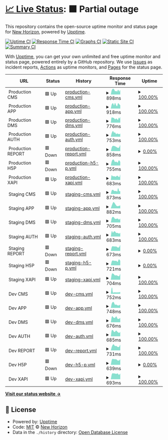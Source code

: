 # [📈 Live Status](https://status.staging.chichchoe.vn): <!--live status--> **🟧 Partial outage**

This repository contains the open-source uptime monitor and status page for [New Horizon](https://status.staging.chichchoe.vn), powered by [Upptime](https://github.com/upptime/upptime).

[![Uptime CI](https://github.com/newhorizon-tech-vn/status-page/workflows/Uptime%20CI/badge.svg)](https://github.com/newhorizon-tech-vn/status-page/actions?query=workflow%3A%22Uptime+CI%22)
[![Response Time CI](https://github.com/newhorizon-tech-vn/status-page/workflows/Response%20Time%20CI/badge.svg)](https://github.com/newhorizon-tech-vn/status-page/actions?query=workflow%3A%22Response+Time+CI%22)
[![Graphs CI](https://github.com/newhorizon-tech-vn/status-page/workflows/Graphs%20CI/badge.svg)](https://github.com/newhorizon-tech-vn/status-page/actions?query=workflow%3A%22Graphs+CI%22)
[![Static Site CI](https://github.com/newhorizon-tech-vn/status-page/workflows/Static%20Site%20CI/badge.svg)](https://github.com/newhorizon-tech-vn/status-page/actions?query=workflow%3A%22Static+Site+CI%22)
[![Summary CI](https://github.com/newhorizon-tech-vn/status-page/workflows/Summary%20CI/badge.svg)](https://github.com/newhorizon-tech-vn/status-page/actions?query=workflow%3A%22Summary+CI%22)

With [Upptime](https://upptime.js.org), you can get your own unlimited and free uptime monitor and status page, powered entirely by a GitHub repository. We use [Issues](https://github.com/newhorizon-tech-vn/status-page/issues) as incident reports, [Actions](https://github.com/newhorizon-tech-vn/status-page/actions) as uptime monitors, and [Pages](https://status.staging.chichchoe.vn) for the status page.

<!--start: status pages-->
<!-- This summary is generated by Upptime (https://github.com/upptime/upptime) -->
<!-- Do not edit this manually, your changes will be overwritten -->
<!-- prettier-ignore -->
| URL | Status | History | Response Time | Uptime |
| --- | ------ | ------- | ------------- | ------ |
| <img alt="" src="https://chichchoe.vn/fav.ico" height="13"> Production CMS | 🟩 Up | [production-cms.yml](https://github.com/newhorizon-tech-vn/status-page/commits/HEAD/history/production-cms.yml) | <details><summary><img alt="Response time graph" src="./graphs/production-cms/response-time-week.png" height="20"> 898ms</summary><br><a href="https://newhorizon-tech-vn.github.io/status-page/history/production-cms"><img alt="Response time 890" src="https://img.shields.io/endpoint?url=https%3A%2F%2Fraw.githubusercontent.com%2Fnewhorizon-tech-vn%2Fstatus-page%2FHEAD%2Fapi%2Fproduction-cms%2Fresponse-time.json"></a><br><a href="https://newhorizon-tech-vn.github.io/status-page/history/production-cms"><img alt="24-hour response time 887" src="https://img.shields.io/endpoint?url=https%3A%2F%2Fraw.githubusercontent.com%2Fnewhorizon-tech-vn%2Fstatus-page%2FHEAD%2Fapi%2Fproduction-cms%2Fresponse-time-day.json"></a><br><a href="https://newhorizon-tech-vn.github.io/status-page/history/production-cms"><img alt="7-day response time 898" src="https://img.shields.io/endpoint?url=https%3A%2F%2Fraw.githubusercontent.com%2Fnewhorizon-tech-vn%2Fstatus-page%2FHEAD%2Fapi%2Fproduction-cms%2Fresponse-time-week.json"></a><br><a href="https://newhorizon-tech-vn.github.io/status-page/history/production-cms"><img alt="30-day response time 919" src="https://img.shields.io/endpoint?url=https%3A%2F%2Fraw.githubusercontent.com%2Fnewhorizon-tech-vn%2Fstatus-page%2FHEAD%2Fapi%2Fproduction-cms%2Fresponse-time-month.json"></a><br><a href="https://newhorizon-tech-vn.github.io/status-page/history/production-cms"><img alt="1-year response time 897" src="https://img.shields.io/endpoint?url=https%3A%2F%2Fraw.githubusercontent.com%2Fnewhorizon-tech-vn%2Fstatus-page%2FHEAD%2Fapi%2Fproduction-cms%2Fresponse-time-year.json"></a></details> | <details><summary><a href="https://newhorizon-tech-vn.github.io/status-page/history/production-cms">100.00%</a></summary><a href="https://newhorizon-tech-vn.github.io/status-page/history/production-cms"><img alt="All-time uptime 99.99%" src="https://img.shields.io/endpoint?url=https%3A%2F%2Fraw.githubusercontent.com%2Fnewhorizon-tech-vn%2Fstatus-page%2FHEAD%2Fapi%2Fproduction-cms%2Fuptime.json"></a><br><a href="https://newhorizon-tech-vn.github.io/status-page/history/production-cms"><img alt="24-hour uptime 100.00%" src="https://img.shields.io/endpoint?url=https%3A%2F%2Fraw.githubusercontent.com%2Fnewhorizon-tech-vn%2Fstatus-page%2FHEAD%2Fapi%2Fproduction-cms%2Fuptime-day.json"></a><br><a href="https://newhorizon-tech-vn.github.io/status-page/history/production-cms"><img alt="7-day uptime 100.00%" src="https://img.shields.io/endpoint?url=https%3A%2F%2Fraw.githubusercontent.com%2Fnewhorizon-tech-vn%2Fstatus-page%2FHEAD%2Fapi%2Fproduction-cms%2Fuptime-week.json"></a><br><a href="https://newhorizon-tech-vn.github.io/status-page/history/production-cms"><img alt="30-day uptime 100.00%" src="https://img.shields.io/endpoint?url=https%3A%2F%2Fraw.githubusercontent.com%2Fnewhorizon-tech-vn%2Fstatus-page%2FHEAD%2Fapi%2Fproduction-cms%2Fuptime-month.json"></a><br><a href="https://newhorizon-tech-vn.github.io/status-page/history/production-cms"><img alt="1-year uptime 100.00%" src="https://img.shields.io/endpoint?url=https%3A%2F%2Fraw.githubusercontent.com%2Fnewhorizon-tech-vn%2Fstatus-page%2FHEAD%2Fapi%2Fproduction-cms%2Fuptime-year.json"></a></details>
| <img alt="" src="https://chichchoe.vn/fav.ico" height="13"> Production APP | 🟩 Up | [production-app.yml](https://github.com/newhorizon-tech-vn/status-page/commits/HEAD/history/production-app.yml) | <details><summary><img alt="Response time graph" src="./graphs/production-app/response-time-week.png" height="20"> 918ms</summary><br><a href="https://newhorizon-tech-vn.github.io/status-page/history/production-app"><img alt="Response time 833" src="https://img.shields.io/endpoint?url=https%3A%2F%2Fraw.githubusercontent.com%2Fnewhorizon-tech-vn%2Fstatus-page%2FHEAD%2Fapi%2Fproduction-app%2Fresponse-time.json"></a><br><a href="https://newhorizon-tech-vn.github.io/status-page/history/production-app"><img alt="24-hour response time 1046" src="https://img.shields.io/endpoint?url=https%3A%2F%2Fraw.githubusercontent.com%2Fnewhorizon-tech-vn%2Fstatus-page%2FHEAD%2Fapi%2Fproduction-app%2Fresponse-time-day.json"></a><br><a href="https://newhorizon-tech-vn.github.io/status-page/history/production-app"><img alt="7-day response time 918" src="https://img.shields.io/endpoint?url=https%3A%2F%2Fraw.githubusercontent.com%2Fnewhorizon-tech-vn%2Fstatus-page%2FHEAD%2Fapi%2Fproduction-app%2Fresponse-time-week.json"></a><br><a href="https://newhorizon-tech-vn.github.io/status-page/history/production-app"><img alt="30-day response time 930" src="https://img.shields.io/endpoint?url=https%3A%2F%2Fraw.githubusercontent.com%2Fnewhorizon-tech-vn%2Fstatus-page%2FHEAD%2Fapi%2Fproduction-app%2Fresponse-time-month.json"></a><br><a href="https://newhorizon-tech-vn.github.io/status-page/history/production-app"><img alt="1-year response time 834" src="https://img.shields.io/endpoint?url=https%3A%2F%2Fraw.githubusercontent.com%2Fnewhorizon-tech-vn%2Fstatus-page%2FHEAD%2Fapi%2Fproduction-app%2Fresponse-time-year.json"></a></details> | <details><summary><a href="https://newhorizon-tech-vn.github.io/status-page/history/production-app">100.00%</a></summary><a href="https://newhorizon-tech-vn.github.io/status-page/history/production-app"><img alt="All-time uptime 100.00%" src="https://img.shields.io/endpoint?url=https%3A%2F%2Fraw.githubusercontent.com%2Fnewhorizon-tech-vn%2Fstatus-page%2FHEAD%2Fapi%2Fproduction-app%2Fuptime.json"></a><br><a href="https://newhorizon-tech-vn.github.io/status-page/history/production-app"><img alt="24-hour uptime 100.00%" src="https://img.shields.io/endpoint?url=https%3A%2F%2Fraw.githubusercontent.com%2Fnewhorizon-tech-vn%2Fstatus-page%2FHEAD%2Fapi%2Fproduction-app%2Fuptime-day.json"></a><br><a href="https://newhorizon-tech-vn.github.io/status-page/history/production-app"><img alt="7-day uptime 100.00%" src="https://img.shields.io/endpoint?url=https%3A%2F%2Fraw.githubusercontent.com%2Fnewhorizon-tech-vn%2Fstatus-page%2FHEAD%2Fapi%2Fproduction-app%2Fuptime-week.json"></a><br><a href="https://newhorizon-tech-vn.github.io/status-page/history/production-app"><img alt="30-day uptime 100.00%" src="https://img.shields.io/endpoint?url=https%3A%2F%2Fraw.githubusercontent.com%2Fnewhorizon-tech-vn%2Fstatus-page%2FHEAD%2Fapi%2Fproduction-app%2Fuptime-month.json"></a><br><a href="https://newhorizon-tech-vn.github.io/status-page/history/production-app"><img alt="1-year uptime 100.00%" src="https://img.shields.io/endpoint?url=https%3A%2F%2Fraw.githubusercontent.com%2Fnewhorizon-tech-vn%2Fstatus-page%2FHEAD%2Fapi%2Fproduction-app%2Fuptime-year.json"></a></details>
| <img alt="" src="https://chichchoe.vn/fav.ico" height="13"> Production DMS | 🟩 Up | [production-dms.yml](https://github.com/newhorizon-tech-vn/status-page/commits/HEAD/history/production-dms.yml) | <details><summary><img alt="Response time graph" src="./graphs/production-dms/response-time-week.png" height="20"> 776ms</summary><br><a href="https://newhorizon-tech-vn.github.io/status-page/history/production-dms"><img alt="Response time 850" src="https://img.shields.io/endpoint?url=https%3A%2F%2Fraw.githubusercontent.com%2Fnewhorizon-tech-vn%2Fstatus-page%2FHEAD%2Fapi%2Fproduction-dms%2Fresponse-time.json"></a><br><a href="https://newhorizon-tech-vn.github.io/status-page/history/production-dms"><img alt="24-hour response time 597" src="https://img.shields.io/endpoint?url=https%3A%2F%2Fraw.githubusercontent.com%2Fnewhorizon-tech-vn%2Fstatus-page%2FHEAD%2Fapi%2Fproduction-dms%2Fresponse-time-day.json"></a><br><a href="https://newhorizon-tech-vn.github.io/status-page/history/production-dms"><img alt="7-day response time 776" src="https://img.shields.io/endpoint?url=https%3A%2F%2Fraw.githubusercontent.com%2Fnewhorizon-tech-vn%2Fstatus-page%2FHEAD%2Fapi%2Fproduction-dms%2Fresponse-time-week.json"></a><br><a href="https://newhorizon-tech-vn.github.io/status-page/history/production-dms"><img alt="30-day response time 841" src="https://img.shields.io/endpoint?url=https%3A%2F%2Fraw.githubusercontent.com%2Fnewhorizon-tech-vn%2Fstatus-page%2FHEAD%2Fapi%2Fproduction-dms%2Fresponse-time-month.json"></a><br><a href="https://newhorizon-tech-vn.github.io/status-page/history/production-dms"><img alt="1-year response time 849" src="https://img.shields.io/endpoint?url=https%3A%2F%2Fraw.githubusercontent.com%2Fnewhorizon-tech-vn%2Fstatus-page%2FHEAD%2Fapi%2Fproduction-dms%2Fresponse-time-year.json"></a></details> | <details><summary><a href="https://newhorizon-tech-vn.github.io/status-page/history/production-dms">100.00%</a></summary><a href="https://newhorizon-tech-vn.github.io/status-page/history/production-dms"><img alt="All-time uptime 100.00%" src="https://img.shields.io/endpoint?url=https%3A%2F%2Fraw.githubusercontent.com%2Fnewhorizon-tech-vn%2Fstatus-page%2FHEAD%2Fapi%2Fproduction-dms%2Fuptime.json"></a><br><a href="https://newhorizon-tech-vn.github.io/status-page/history/production-dms"><img alt="24-hour uptime 100.00%" src="https://img.shields.io/endpoint?url=https%3A%2F%2Fraw.githubusercontent.com%2Fnewhorizon-tech-vn%2Fstatus-page%2FHEAD%2Fapi%2Fproduction-dms%2Fuptime-day.json"></a><br><a href="https://newhorizon-tech-vn.github.io/status-page/history/production-dms"><img alt="7-day uptime 100.00%" src="https://img.shields.io/endpoint?url=https%3A%2F%2Fraw.githubusercontent.com%2Fnewhorizon-tech-vn%2Fstatus-page%2FHEAD%2Fapi%2Fproduction-dms%2Fuptime-week.json"></a><br><a href="https://newhorizon-tech-vn.github.io/status-page/history/production-dms"><img alt="30-day uptime 100.00%" src="https://img.shields.io/endpoint?url=https%3A%2F%2Fraw.githubusercontent.com%2Fnewhorizon-tech-vn%2Fstatus-page%2FHEAD%2Fapi%2Fproduction-dms%2Fuptime-month.json"></a><br><a href="https://newhorizon-tech-vn.github.io/status-page/history/production-dms"><img alt="1-year uptime 100.00%" src="https://img.shields.io/endpoint?url=https%3A%2F%2Fraw.githubusercontent.com%2Fnewhorizon-tech-vn%2Fstatus-page%2FHEAD%2Fapi%2Fproduction-dms%2Fuptime-year.json"></a></details>
| <img alt="" src="https://chichchoe.vn/fav.ico" height="13"> Production AUTH | 🟩 Up | [production-auth.yml](https://github.com/newhorizon-tech-vn/status-page/commits/HEAD/history/production-auth.yml) | <details><summary><img alt="Response time graph" src="./graphs/production-auth/response-time-week.png" height="20"> 753ms</summary><br><a href="https://newhorizon-tech-vn.github.io/status-page/history/production-auth"><img alt="Response time 816" src="https://img.shields.io/endpoint?url=https%3A%2F%2Fraw.githubusercontent.com%2Fnewhorizon-tech-vn%2Fstatus-page%2FHEAD%2Fapi%2Fproduction-auth%2Fresponse-time.json"></a><br><a href="https://newhorizon-tech-vn.github.io/status-page/history/production-auth"><img alt="24-hour response time 571" src="https://img.shields.io/endpoint?url=https%3A%2F%2Fraw.githubusercontent.com%2Fnewhorizon-tech-vn%2Fstatus-page%2FHEAD%2Fapi%2Fproduction-auth%2Fresponse-time-day.json"></a><br><a href="https://newhorizon-tech-vn.github.io/status-page/history/production-auth"><img alt="7-day response time 753" src="https://img.shields.io/endpoint?url=https%3A%2F%2Fraw.githubusercontent.com%2Fnewhorizon-tech-vn%2Fstatus-page%2FHEAD%2Fapi%2Fproduction-auth%2Fresponse-time-week.json"></a><br><a href="https://newhorizon-tech-vn.github.io/status-page/history/production-auth"><img alt="30-day response time 847" src="https://img.shields.io/endpoint?url=https%3A%2F%2Fraw.githubusercontent.com%2Fnewhorizon-tech-vn%2Fstatus-page%2FHEAD%2Fapi%2Fproduction-auth%2Fresponse-time-month.json"></a><br><a href="https://newhorizon-tech-vn.github.io/status-page/history/production-auth"><img alt="1-year response time 821" src="https://img.shields.io/endpoint?url=https%3A%2F%2Fraw.githubusercontent.com%2Fnewhorizon-tech-vn%2Fstatus-page%2FHEAD%2Fapi%2Fproduction-auth%2Fresponse-time-year.json"></a></details> | <details><summary><a href="https://newhorizon-tech-vn.github.io/status-page/history/production-auth">100.00%</a></summary><a href="https://newhorizon-tech-vn.github.io/status-page/history/production-auth"><img alt="All-time uptime 100.00%" src="https://img.shields.io/endpoint?url=https%3A%2F%2Fraw.githubusercontent.com%2Fnewhorizon-tech-vn%2Fstatus-page%2FHEAD%2Fapi%2Fproduction-auth%2Fuptime.json"></a><br><a href="https://newhorizon-tech-vn.github.io/status-page/history/production-auth"><img alt="24-hour uptime 100.00%" src="https://img.shields.io/endpoint?url=https%3A%2F%2Fraw.githubusercontent.com%2Fnewhorizon-tech-vn%2Fstatus-page%2FHEAD%2Fapi%2Fproduction-auth%2Fuptime-day.json"></a><br><a href="https://newhorizon-tech-vn.github.io/status-page/history/production-auth"><img alt="7-day uptime 100.00%" src="https://img.shields.io/endpoint?url=https%3A%2F%2Fraw.githubusercontent.com%2Fnewhorizon-tech-vn%2Fstatus-page%2FHEAD%2Fapi%2Fproduction-auth%2Fuptime-week.json"></a><br><a href="https://newhorizon-tech-vn.github.io/status-page/history/production-auth"><img alt="30-day uptime 100.00%" src="https://img.shields.io/endpoint?url=https%3A%2F%2Fraw.githubusercontent.com%2Fnewhorizon-tech-vn%2Fstatus-page%2FHEAD%2Fapi%2Fproduction-auth%2Fuptime-month.json"></a><br><a href="https://newhorizon-tech-vn.github.io/status-page/history/production-auth"><img alt="1-year uptime 100.00%" src="https://img.shields.io/endpoint?url=https%3A%2F%2Fraw.githubusercontent.com%2Fnewhorizon-tech-vn%2Fstatus-page%2FHEAD%2Fapi%2Fproduction-auth%2Fuptime-year.json"></a></details>
| <img alt="" src="https://chichchoe.vn/fav.ico" height="13"> Production REPORT | 🟥 Down | [production-report.yml](https://github.com/newhorizon-tech-vn/status-page/commits/HEAD/history/production-report.yml) | <details><summary><img alt="Response time graph" src="./graphs/production-report/response-time-week.png" height="20"> 858ms</summary><br><a href="https://newhorizon-tech-vn.github.io/status-page/history/production-report"><img alt="Response time 840" src="https://img.shields.io/endpoint?url=https%3A%2F%2Fraw.githubusercontent.com%2Fnewhorizon-tech-vn%2Fstatus-page%2FHEAD%2Fapi%2Fproduction-report%2Fresponse-time.json"></a><br><a href="https://newhorizon-tech-vn.github.io/status-page/history/production-report"><img alt="24-hour response time 0" src="https://img.shields.io/endpoint?url=https%3A%2F%2Fraw.githubusercontent.com%2Fnewhorizon-tech-vn%2Fstatus-page%2FHEAD%2Fapi%2Fproduction-report%2Fresponse-time-day.json"></a><br><a href="https://newhorizon-tech-vn.github.io/status-page/history/production-report"><img alt="7-day response time 858" src="https://img.shields.io/endpoint?url=https%3A%2F%2Fraw.githubusercontent.com%2Fnewhorizon-tech-vn%2Fstatus-page%2FHEAD%2Fapi%2Fproduction-report%2Fresponse-time-week.json"></a><br><a href="https://newhorizon-tech-vn.github.io/status-page/history/production-report"><img alt="30-day response time 1014" src="https://img.shields.io/endpoint?url=https%3A%2F%2Fraw.githubusercontent.com%2Fnewhorizon-tech-vn%2Fstatus-page%2FHEAD%2Fapi%2Fproduction-report%2Fresponse-time-month.json"></a><br><a href="https://newhorizon-tech-vn.github.io/status-page/history/production-report"><img alt="1-year response time 842" src="https://img.shields.io/endpoint?url=https%3A%2F%2Fraw.githubusercontent.com%2Fnewhorizon-tech-vn%2Fstatus-page%2FHEAD%2Fapi%2Fproduction-report%2Fresponse-time-year.json"></a></details> | <details><summary><a href="https://newhorizon-tech-vn.github.io/status-page/history/production-report">0.00%</a></summary><a href="https://newhorizon-tech-vn.github.io/status-page/history/production-report"><img alt="All-time uptime 61.61%" src="https://img.shields.io/endpoint?url=https%3A%2F%2Fraw.githubusercontent.com%2Fnewhorizon-tech-vn%2Fstatus-page%2FHEAD%2Fapi%2Fproduction-report%2Fuptime.json"></a><br><a href="https://newhorizon-tech-vn.github.io/status-page/history/production-report"><img alt="24-hour uptime 0.00%" src="https://img.shields.io/endpoint?url=https%3A%2F%2Fraw.githubusercontent.com%2Fnewhorizon-tech-vn%2Fstatus-page%2FHEAD%2Fapi%2Fproduction-report%2Fuptime-day.json"></a><br><a href="https://newhorizon-tech-vn.github.io/status-page/history/production-report"><img alt="7-day uptime 0.00%" src="https://img.shields.io/endpoint?url=https%3A%2F%2Fraw.githubusercontent.com%2Fnewhorizon-tech-vn%2Fstatus-page%2FHEAD%2Fapi%2Fproduction-report%2Fuptime-week.json"></a><br><a href="https://newhorizon-tech-vn.github.io/status-page/history/production-report"><img alt="30-day uptime 1.38%" src="https://img.shields.io/endpoint?url=https%3A%2F%2Fraw.githubusercontent.com%2Fnewhorizon-tech-vn%2Fstatus-page%2FHEAD%2Fapi%2Fproduction-report%2Fuptime-month.json"></a><br><a href="https://newhorizon-tech-vn.github.io/status-page/history/production-report"><img alt="1-year uptime 60.33%" src="https://img.shields.io/endpoint?url=https%3A%2F%2Fraw.githubusercontent.com%2Fnewhorizon-tech-vn%2Fstatus-page%2FHEAD%2Fapi%2Fproduction-report%2Fuptime-year.json"></a></details>
| <img alt="" src="https://chichchoe.vn/fav.ico" height="13"> Production H5P | 🟥 Down | [production-h5-p.yml](https://github.com/newhorizon-tech-vn/status-page/commits/HEAD/history/production-h5-p.yml) | <details><summary><img alt="Response time graph" src="./graphs/production-h5-p/response-time-week.png" height="20"> 755ms</summary><br><a href="https://newhorizon-tech-vn.github.io/status-page/history/production-h5-p"><img alt="Response time 1024" src="https://img.shields.io/endpoint?url=https%3A%2F%2Fraw.githubusercontent.com%2Fnewhorizon-tech-vn%2Fstatus-page%2FHEAD%2Fapi%2Fproduction-h5-p%2Fresponse-time.json"></a><br><a href="https://newhorizon-tech-vn.github.io/status-page/history/production-h5-p"><img alt="24-hour response time 571" src="https://img.shields.io/endpoint?url=https%3A%2F%2Fraw.githubusercontent.com%2Fnewhorizon-tech-vn%2Fstatus-page%2FHEAD%2Fapi%2Fproduction-h5-p%2Fresponse-time-day.json"></a><br><a href="https://newhorizon-tech-vn.github.io/status-page/history/production-h5-p"><img alt="7-day response time 755" src="https://img.shields.io/endpoint?url=https%3A%2F%2Fraw.githubusercontent.com%2Fnewhorizon-tech-vn%2Fstatus-page%2FHEAD%2Fapi%2Fproduction-h5-p%2Fresponse-time-week.json"></a><br><a href="https://newhorizon-tech-vn.github.io/status-page/history/production-h5-p"><img alt="30-day response time 872" src="https://img.shields.io/endpoint?url=https%3A%2F%2Fraw.githubusercontent.com%2Fnewhorizon-tech-vn%2Fstatus-page%2FHEAD%2Fapi%2Fproduction-h5-p%2Fresponse-time-month.json"></a><br><a href="https://newhorizon-tech-vn.github.io/status-page/history/production-h5-p"><img alt="1-year response time 1021" src="https://img.shields.io/endpoint?url=https%3A%2F%2Fraw.githubusercontent.com%2Fnewhorizon-tech-vn%2Fstatus-page%2FHEAD%2Fapi%2Fproduction-h5-p%2Fresponse-time-year.json"></a></details> | <details><summary><a href="https://newhorizon-tech-vn.github.io/status-page/history/production-h5-p">100.00%</a></summary><a href="https://newhorizon-tech-vn.github.io/status-page/history/production-h5-p"><img alt="All-time uptime 99.97%" src="https://img.shields.io/endpoint?url=https%3A%2F%2Fraw.githubusercontent.com%2Fnewhorizon-tech-vn%2Fstatus-page%2FHEAD%2Fapi%2Fproduction-h5-p%2Fuptime.json"></a><br><a href="https://newhorizon-tech-vn.github.io/status-page/history/production-h5-p"><img alt="24-hour uptime 100.00%" src="https://img.shields.io/endpoint?url=https%3A%2F%2Fraw.githubusercontent.com%2Fnewhorizon-tech-vn%2Fstatus-page%2FHEAD%2Fapi%2Fproduction-h5-p%2Fuptime-day.json"></a><br><a href="https://newhorizon-tech-vn.github.io/status-page/history/production-h5-p"><img alt="7-day uptime 100.00%" src="https://img.shields.io/endpoint?url=https%3A%2F%2Fraw.githubusercontent.com%2Fnewhorizon-tech-vn%2Fstatus-page%2FHEAD%2Fapi%2Fproduction-h5-p%2Fuptime-week.json"></a><br><a href="https://newhorizon-tech-vn.github.io/status-page/history/production-h5-p"><img alt="30-day uptime 99.86%" src="https://img.shields.io/endpoint?url=https%3A%2F%2Fraw.githubusercontent.com%2Fnewhorizon-tech-vn%2Fstatus-page%2FHEAD%2Fapi%2Fproduction-h5-p%2Fuptime-month.json"></a><br><a href="https://newhorizon-tech-vn.github.io/status-page/history/production-h5-p"><img alt="1-year uptime 99.98%" src="https://img.shields.io/endpoint?url=https%3A%2F%2Fraw.githubusercontent.com%2Fnewhorizon-tech-vn%2Fstatus-page%2FHEAD%2Fapi%2Fproduction-h5-p%2Fuptime-year.json"></a></details>
| <img alt="" src="https://chichchoe.vn/fav.ico" height="13"> Production XAPI | 🟩 Up | [production-xapi.yml](https://github.com/newhorizon-tech-vn/status-page/commits/HEAD/history/production-xapi.yml) | <details><summary><img alt="Response time graph" src="./graphs/production-xapi/response-time-week.png" height="20"> 683ms</summary><br><a href="https://newhorizon-tech-vn.github.io/status-page/history/production-xapi"><img alt="Response time 792" src="https://img.shields.io/endpoint?url=https%3A%2F%2Fraw.githubusercontent.com%2Fnewhorizon-tech-vn%2Fstatus-page%2FHEAD%2Fapi%2Fproduction-xapi%2Fresponse-time.json"></a><br><a href="https://newhorizon-tech-vn.github.io/status-page/history/production-xapi"><img alt="24-hour response time 577" src="https://img.shields.io/endpoint?url=https%3A%2F%2Fraw.githubusercontent.com%2Fnewhorizon-tech-vn%2Fstatus-page%2FHEAD%2Fapi%2Fproduction-xapi%2Fresponse-time-day.json"></a><br><a href="https://newhorizon-tech-vn.github.io/status-page/history/production-xapi"><img alt="7-day response time 683" src="https://img.shields.io/endpoint?url=https%3A%2F%2Fraw.githubusercontent.com%2Fnewhorizon-tech-vn%2Fstatus-page%2FHEAD%2Fapi%2Fproduction-xapi%2Fresponse-time-week.json"></a><br><a href="https://newhorizon-tech-vn.github.io/status-page/history/production-xapi"><img alt="30-day response time 757" src="https://img.shields.io/endpoint?url=https%3A%2F%2Fraw.githubusercontent.com%2Fnewhorizon-tech-vn%2Fstatus-page%2FHEAD%2Fapi%2Fproduction-xapi%2Fresponse-time-month.json"></a><br><a href="https://newhorizon-tech-vn.github.io/status-page/history/production-xapi"><img alt="1-year response time 792" src="https://img.shields.io/endpoint?url=https%3A%2F%2Fraw.githubusercontent.com%2Fnewhorizon-tech-vn%2Fstatus-page%2FHEAD%2Fapi%2Fproduction-xapi%2Fresponse-time-year.json"></a></details> | <details><summary><a href="https://newhorizon-tech-vn.github.io/status-page/history/production-xapi">100.00%</a></summary><a href="https://newhorizon-tech-vn.github.io/status-page/history/production-xapi"><img alt="All-time uptime 100.00%" src="https://img.shields.io/endpoint?url=https%3A%2F%2Fraw.githubusercontent.com%2Fnewhorizon-tech-vn%2Fstatus-page%2FHEAD%2Fapi%2Fproduction-xapi%2Fuptime.json"></a><br><a href="https://newhorizon-tech-vn.github.io/status-page/history/production-xapi"><img alt="24-hour uptime 100.00%" src="https://img.shields.io/endpoint?url=https%3A%2F%2Fraw.githubusercontent.com%2Fnewhorizon-tech-vn%2Fstatus-page%2FHEAD%2Fapi%2Fproduction-xapi%2Fuptime-day.json"></a><br><a href="https://newhorizon-tech-vn.github.io/status-page/history/production-xapi"><img alt="7-day uptime 100.00%" src="https://img.shields.io/endpoint?url=https%3A%2F%2Fraw.githubusercontent.com%2Fnewhorizon-tech-vn%2Fstatus-page%2FHEAD%2Fapi%2Fproduction-xapi%2Fuptime-week.json"></a><br><a href="https://newhorizon-tech-vn.github.io/status-page/history/production-xapi"><img alt="30-day uptime 100.00%" src="https://img.shields.io/endpoint?url=https%3A%2F%2Fraw.githubusercontent.com%2Fnewhorizon-tech-vn%2Fstatus-page%2FHEAD%2Fapi%2Fproduction-xapi%2Fuptime-month.json"></a><br><a href="https://newhorizon-tech-vn.github.io/status-page/history/production-xapi"><img alt="1-year uptime 100.00%" src="https://img.shields.io/endpoint?url=https%3A%2F%2Fraw.githubusercontent.com%2Fnewhorizon-tech-vn%2Fstatus-page%2FHEAD%2Fapi%2Fproduction-xapi%2Fuptime-year.json"></a></details>
| <img alt="" src="https://chichchoe.vn/fav.ico" height="13"> Staging CMS | 🟩 Up | [staging-cms.yml](https://github.com/newhorizon-tech-vn/status-page/commits/HEAD/history/staging-cms.yml) | <details><summary><img alt="Response time graph" src="./graphs/staging-cms/response-time-week.png" height="20"> 873ms</summary><br><a href="https://newhorizon-tech-vn.github.io/status-page/history/staging-cms"><img alt="Response time 827" src="https://img.shields.io/endpoint?url=https%3A%2F%2Fraw.githubusercontent.com%2Fnewhorizon-tech-vn%2Fstatus-page%2FHEAD%2Fapi%2Fstaging-cms%2Fresponse-time.json"></a><br><a href="https://newhorizon-tech-vn.github.io/status-page/history/staging-cms"><img alt="24-hour response time 968" src="https://img.shields.io/endpoint?url=https%3A%2F%2Fraw.githubusercontent.com%2Fnewhorizon-tech-vn%2Fstatus-page%2FHEAD%2Fapi%2Fstaging-cms%2Fresponse-time-day.json"></a><br><a href="https://newhorizon-tech-vn.github.io/status-page/history/staging-cms"><img alt="7-day response time 873" src="https://img.shields.io/endpoint?url=https%3A%2F%2Fraw.githubusercontent.com%2Fnewhorizon-tech-vn%2Fstatus-page%2FHEAD%2Fapi%2Fstaging-cms%2Fresponse-time-week.json"></a><br><a href="https://newhorizon-tech-vn.github.io/status-page/history/staging-cms"><img alt="30-day response time 894" src="https://img.shields.io/endpoint?url=https%3A%2F%2Fraw.githubusercontent.com%2Fnewhorizon-tech-vn%2Fstatus-page%2FHEAD%2Fapi%2Fstaging-cms%2Fresponse-time-month.json"></a><br><a href="https://newhorizon-tech-vn.github.io/status-page/history/staging-cms"><img alt="1-year response time 820" src="https://img.shields.io/endpoint?url=https%3A%2F%2Fraw.githubusercontent.com%2Fnewhorizon-tech-vn%2Fstatus-page%2FHEAD%2Fapi%2Fstaging-cms%2Fresponse-time-year.json"></a></details> | <details><summary><a href="https://newhorizon-tech-vn.github.io/status-page/history/staging-cms">100.00%</a></summary><a href="https://newhorizon-tech-vn.github.io/status-page/history/staging-cms"><img alt="All-time uptime 99.97%" src="https://img.shields.io/endpoint?url=https%3A%2F%2Fraw.githubusercontent.com%2Fnewhorizon-tech-vn%2Fstatus-page%2FHEAD%2Fapi%2Fstaging-cms%2Fuptime.json"></a><br><a href="https://newhorizon-tech-vn.github.io/status-page/history/staging-cms"><img alt="24-hour uptime 100.00%" src="https://img.shields.io/endpoint?url=https%3A%2F%2Fraw.githubusercontent.com%2Fnewhorizon-tech-vn%2Fstatus-page%2FHEAD%2Fapi%2Fstaging-cms%2Fuptime-day.json"></a><br><a href="https://newhorizon-tech-vn.github.io/status-page/history/staging-cms"><img alt="7-day uptime 100.00%" src="https://img.shields.io/endpoint?url=https%3A%2F%2Fraw.githubusercontent.com%2Fnewhorizon-tech-vn%2Fstatus-page%2FHEAD%2Fapi%2Fstaging-cms%2Fuptime-week.json"></a><br><a href="https://newhorizon-tech-vn.github.io/status-page/history/staging-cms"><img alt="30-day uptime 100.00%" src="https://img.shields.io/endpoint?url=https%3A%2F%2Fraw.githubusercontent.com%2Fnewhorizon-tech-vn%2Fstatus-page%2FHEAD%2Fapi%2Fstaging-cms%2Fuptime-month.json"></a><br><a href="https://newhorizon-tech-vn.github.io/status-page/history/staging-cms"><img alt="1-year uptime 99.98%" src="https://img.shields.io/endpoint?url=https%3A%2F%2Fraw.githubusercontent.com%2Fnewhorizon-tech-vn%2Fstatus-page%2FHEAD%2Fapi%2Fstaging-cms%2Fuptime-year.json"></a></details>
| <img alt="" src="https://chichchoe.vn/fav.ico" height="13"> Staging APP | 🟩 Up | [staging-app.yml](https://github.com/newhorizon-tech-vn/status-page/commits/HEAD/history/staging-app.yml) | <details><summary><img alt="Response time graph" src="./graphs/staging-app/response-time-week.png" height="20"> 882ms</summary><br><a href="https://newhorizon-tech-vn.github.io/status-page/history/staging-app"><img alt="Response time 793" src="https://img.shields.io/endpoint?url=https%3A%2F%2Fraw.githubusercontent.com%2Fnewhorizon-tech-vn%2Fstatus-page%2FHEAD%2Fapi%2Fstaging-app%2Fresponse-time.json"></a><br><a href="https://newhorizon-tech-vn.github.io/status-page/history/staging-app"><img alt="24-hour response time 801" src="https://img.shields.io/endpoint?url=https%3A%2F%2Fraw.githubusercontent.com%2Fnewhorizon-tech-vn%2Fstatus-page%2FHEAD%2Fapi%2Fstaging-app%2Fresponse-time-day.json"></a><br><a href="https://newhorizon-tech-vn.github.io/status-page/history/staging-app"><img alt="7-day response time 882" src="https://img.shields.io/endpoint?url=https%3A%2F%2Fraw.githubusercontent.com%2Fnewhorizon-tech-vn%2Fstatus-page%2FHEAD%2Fapi%2Fstaging-app%2Fresponse-time-week.json"></a><br><a href="https://newhorizon-tech-vn.github.io/status-page/history/staging-app"><img alt="30-day response time 814" src="https://img.shields.io/endpoint?url=https%3A%2F%2Fraw.githubusercontent.com%2Fnewhorizon-tech-vn%2Fstatus-page%2FHEAD%2Fapi%2Fstaging-app%2Fresponse-time-month.json"></a><br><a href="https://newhorizon-tech-vn.github.io/status-page/history/staging-app"><img alt="1-year response time 769" src="https://img.shields.io/endpoint?url=https%3A%2F%2Fraw.githubusercontent.com%2Fnewhorizon-tech-vn%2Fstatus-page%2FHEAD%2Fapi%2Fstaging-app%2Fresponse-time-year.json"></a></details> | <details><summary><a href="https://newhorizon-tech-vn.github.io/status-page/history/staging-app">100.00%</a></summary><a href="https://newhorizon-tech-vn.github.io/status-page/history/staging-app"><img alt="All-time uptime 99.99%" src="https://img.shields.io/endpoint?url=https%3A%2F%2Fraw.githubusercontent.com%2Fnewhorizon-tech-vn%2Fstatus-page%2FHEAD%2Fapi%2Fstaging-app%2Fuptime.json"></a><br><a href="https://newhorizon-tech-vn.github.io/status-page/history/staging-app"><img alt="24-hour uptime 100.00%" src="https://img.shields.io/endpoint?url=https%3A%2F%2Fraw.githubusercontent.com%2Fnewhorizon-tech-vn%2Fstatus-page%2FHEAD%2Fapi%2Fstaging-app%2Fuptime-day.json"></a><br><a href="https://newhorizon-tech-vn.github.io/status-page/history/staging-app"><img alt="7-day uptime 100.00%" src="https://img.shields.io/endpoint?url=https%3A%2F%2Fraw.githubusercontent.com%2Fnewhorizon-tech-vn%2Fstatus-page%2FHEAD%2Fapi%2Fstaging-app%2Fuptime-week.json"></a><br><a href="https://newhorizon-tech-vn.github.io/status-page/history/staging-app"><img alt="30-day uptime 100.00%" src="https://img.shields.io/endpoint?url=https%3A%2F%2Fraw.githubusercontent.com%2Fnewhorizon-tech-vn%2Fstatus-page%2FHEAD%2Fapi%2Fstaging-app%2Fuptime-month.json"></a><br><a href="https://newhorizon-tech-vn.github.io/status-page/history/staging-app"><img alt="1-year uptime 100.00%" src="https://img.shields.io/endpoint?url=https%3A%2F%2Fraw.githubusercontent.com%2Fnewhorizon-tech-vn%2Fstatus-page%2FHEAD%2Fapi%2Fstaging-app%2Fuptime-year.json"></a></details>
| <img alt="" src="https://chichchoe.vn/fav.ico" height="13"> Staging DMS | 🟩 Up | [staging-dms.yml](https://github.com/newhorizon-tech-vn/status-page/commits/HEAD/history/staging-dms.yml) | <details><summary><img alt="Response time graph" src="./graphs/staging-dms/response-time-week.png" height="20"> 705ms</summary><br><a href="https://newhorizon-tech-vn.github.io/status-page/history/staging-dms"><img alt="Response time 779" src="https://img.shields.io/endpoint?url=https%3A%2F%2Fraw.githubusercontent.com%2Fnewhorizon-tech-vn%2Fstatus-page%2FHEAD%2Fapi%2Fstaging-dms%2Fresponse-time.json"></a><br><a href="https://newhorizon-tech-vn.github.io/status-page/history/staging-dms"><img alt="24-hour response time 580" src="https://img.shields.io/endpoint?url=https%3A%2F%2Fraw.githubusercontent.com%2Fnewhorizon-tech-vn%2Fstatus-page%2FHEAD%2Fapi%2Fstaging-dms%2Fresponse-time-day.json"></a><br><a href="https://newhorizon-tech-vn.github.io/status-page/history/staging-dms"><img alt="7-day response time 705" src="https://img.shields.io/endpoint?url=https%3A%2F%2Fraw.githubusercontent.com%2Fnewhorizon-tech-vn%2Fstatus-page%2FHEAD%2Fapi%2Fstaging-dms%2Fresponse-time-week.json"></a><br><a href="https://newhorizon-tech-vn.github.io/status-page/history/staging-dms"><img alt="30-day response time 767" src="https://img.shields.io/endpoint?url=https%3A%2F%2Fraw.githubusercontent.com%2Fnewhorizon-tech-vn%2Fstatus-page%2FHEAD%2Fapi%2Fstaging-dms%2Fresponse-time-month.json"></a><br><a href="https://newhorizon-tech-vn.github.io/status-page/history/staging-dms"><img alt="1-year response time 750" src="https://img.shields.io/endpoint?url=https%3A%2F%2Fraw.githubusercontent.com%2Fnewhorizon-tech-vn%2Fstatus-page%2FHEAD%2Fapi%2Fstaging-dms%2Fresponse-time-year.json"></a></details> | <details><summary><a href="https://newhorizon-tech-vn.github.io/status-page/history/staging-dms">100.00%</a></summary><a href="https://newhorizon-tech-vn.github.io/status-page/history/staging-dms"><img alt="All-time uptime 99.99%" src="https://img.shields.io/endpoint?url=https%3A%2F%2Fraw.githubusercontent.com%2Fnewhorizon-tech-vn%2Fstatus-page%2FHEAD%2Fapi%2Fstaging-dms%2Fuptime.json"></a><br><a href="https://newhorizon-tech-vn.github.io/status-page/history/staging-dms"><img alt="24-hour uptime 100.00%" src="https://img.shields.io/endpoint?url=https%3A%2F%2Fraw.githubusercontent.com%2Fnewhorizon-tech-vn%2Fstatus-page%2FHEAD%2Fapi%2Fstaging-dms%2Fuptime-day.json"></a><br><a href="https://newhorizon-tech-vn.github.io/status-page/history/staging-dms"><img alt="7-day uptime 100.00%" src="https://img.shields.io/endpoint?url=https%3A%2F%2Fraw.githubusercontent.com%2Fnewhorizon-tech-vn%2Fstatus-page%2FHEAD%2Fapi%2Fstaging-dms%2Fuptime-week.json"></a><br><a href="https://newhorizon-tech-vn.github.io/status-page/history/staging-dms"><img alt="30-day uptime 100.00%" src="https://img.shields.io/endpoint?url=https%3A%2F%2Fraw.githubusercontent.com%2Fnewhorizon-tech-vn%2Fstatus-page%2FHEAD%2Fapi%2Fstaging-dms%2Fuptime-month.json"></a><br><a href="https://newhorizon-tech-vn.github.io/status-page/history/staging-dms"><img alt="1-year uptime 100.00%" src="https://img.shields.io/endpoint?url=https%3A%2F%2Fraw.githubusercontent.com%2Fnewhorizon-tech-vn%2Fstatus-page%2FHEAD%2Fapi%2Fstaging-dms%2Fuptime-year.json"></a></details>
| <img alt="" src="https://chichchoe.vn/fav.ico" height="13"> Staging AUTH | 🟩 Up | [staging-auth.yml](https://github.com/newhorizon-tech-vn/status-page/commits/HEAD/history/staging-auth.yml) | <details><summary><img alt="Response time graph" src="./graphs/staging-auth/response-time-week.png" height="20"> 683ms</summary><br><a href="https://newhorizon-tech-vn.github.io/status-page/history/staging-auth"><img alt="Response time 768" src="https://img.shields.io/endpoint?url=https%3A%2F%2Fraw.githubusercontent.com%2Fnewhorizon-tech-vn%2Fstatus-page%2FHEAD%2Fapi%2Fstaging-auth%2Fresponse-time.json"></a><br><a href="https://newhorizon-tech-vn.github.io/status-page/history/staging-auth"><img alt="24-hour response time 590" src="https://img.shields.io/endpoint?url=https%3A%2F%2Fraw.githubusercontent.com%2Fnewhorizon-tech-vn%2Fstatus-page%2FHEAD%2Fapi%2Fstaging-auth%2Fresponse-time-day.json"></a><br><a href="https://newhorizon-tech-vn.github.io/status-page/history/staging-auth"><img alt="7-day response time 683" src="https://img.shields.io/endpoint?url=https%3A%2F%2Fraw.githubusercontent.com%2Fnewhorizon-tech-vn%2Fstatus-page%2FHEAD%2Fapi%2Fstaging-auth%2Fresponse-time-week.json"></a><br><a href="https://newhorizon-tech-vn.github.io/status-page/history/staging-auth"><img alt="30-day response time 793" src="https://img.shields.io/endpoint?url=https%3A%2F%2Fraw.githubusercontent.com%2Fnewhorizon-tech-vn%2Fstatus-page%2FHEAD%2Fapi%2Fstaging-auth%2Fresponse-time-month.json"></a><br><a href="https://newhorizon-tech-vn.github.io/status-page/history/staging-auth"><img alt="1-year response time 752" src="https://img.shields.io/endpoint?url=https%3A%2F%2Fraw.githubusercontent.com%2Fnewhorizon-tech-vn%2Fstatus-page%2FHEAD%2Fapi%2Fstaging-auth%2Fresponse-time-year.json"></a></details> | <details><summary><a href="https://newhorizon-tech-vn.github.io/status-page/history/staging-auth">100.00%</a></summary><a href="https://newhorizon-tech-vn.github.io/status-page/history/staging-auth"><img alt="All-time uptime 99.99%" src="https://img.shields.io/endpoint?url=https%3A%2F%2Fraw.githubusercontent.com%2Fnewhorizon-tech-vn%2Fstatus-page%2FHEAD%2Fapi%2Fstaging-auth%2Fuptime.json"></a><br><a href="https://newhorizon-tech-vn.github.io/status-page/history/staging-auth"><img alt="24-hour uptime 100.00%" src="https://img.shields.io/endpoint?url=https%3A%2F%2Fraw.githubusercontent.com%2Fnewhorizon-tech-vn%2Fstatus-page%2FHEAD%2Fapi%2Fstaging-auth%2Fuptime-day.json"></a><br><a href="https://newhorizon-tech-vn.github.io/status-page/history/staging-auth"><img alt="7-day uptime 100.00%" src="https://img.shields.io/endpoint?url=https%3A%2F%2Fraw.githubusercontent.com%2Fnewhorizon-tech-vn%2Fstatus-page%2FHEAD%2Fapi%2Fstaging-auth%2Fuptime-week.json"></a><br><a href="https://newhorizon-tech-vn.github.io/status-page/history/staging-auth"><img alt="30-day uptime 99.96%" src="https://img.shields.io/endpoint?url=https%3A%2F%2Fraw.githubusercontent.com%2Fnewhorizon-tech-vn%2Fstatus-page%2FHEAD%2Fapi%2Fstaging-auth%2Fuptime-month.json"></a><br><a href="https://newhorizon-tech-vn.github.io/status-page/history/staging-auth"><img alt="1-year uptime 99.99%" src="https://img.shields.io/endpoint?url=https%3A%2F%2Fraw.githubusercontent.com%2Fnewhorizon-tech-vn%2Fstatus-page%2FHEAD%2Fapi%2Fstaging-auth%2Fuptime-year.json"></a></details>
| <img alt="" src="https://chichchoe.vn/fav.ico" height="13"> Staging REPORT | 🟥 Down | [staging-report.yml](https://github.com/newhorizon-tech-vn/status-page/commits/HEAD/history/staging-report.yml) | <details><summary><img alt="Response time graph" src="./graphs/staging-report/response-time-week.png" height="20"> 673ms</summary><br><a href="https://newhorizon-tech-vn.github.io/status-page/history/staging-report"><img alt="Response time 918" src="https://img.shields.io/endpoint?url=https%3A%2F%2Fraw.githubusercontent.com%2Fnewhorizon-tech-vn%2Fstatus-page%2FHEAD%2Fapi%2Fstaging-report%2Fresponse-time.json"></a><br><a href="https://newhorizon-tech-vn.github.io/status-page/history/staging-report"><img alt="24-hour response time 571" src="https://img.shields.io/endpoint?url=https%3A%2F%2Fraw.githubusercontent.com%2Fnewhorizon-tech-vn%2Fstatus-page%2FHEAD%2Fapi%2Fstaging-report%2Fresponse-time-day.json"></a><br><a href="https://newhorizon-tech-vn.github.io/status-page/history/staging-report"><img alt="7-day response time 673" src="https://img.shields.io/endpoint?url=https%3A%2F%2Fraw.githubusercontent.com%2Fnewhorizon-tech-vn%2Fstatus-page%2FHEAD%2Fapi%2Fstaging-report%2Fresponse-time-week.json"></a><br><a href="https://newhorizon-tech-vn.github.io/status-page/history/staging-report"><img alt="30-day response time 735" src="https://img.shields.io/endpoint?url=https%3A%2F%2Fraw.githubusercontent.com%2Fnewhorizon-tech-vn%2Fstatus-page%2FHEAD%2Fapi%2Fstaging-report%2Fresponse-time-month.json"></a><br><a href="https://newhorizon-tech-vn.github.io/status-page/history/staging-report"><img alt="1-year response time 924" src="https://img.shields.io/endpoint?url=https%3A%2F%2Fraw.githubusercontent.com%2Fnewhorizon-tech-vn%2Fstatus-page%2FHEAD%2Fapi%2Fstaging-report%2Fresponse-time-year.json"></a></details> | <details><summary><a href="https://newhorizon-tech-vn.github.io/status-page/history/staging-report">0.00%</a></summary><a href="https://newhorizon-tech-vn.github.io/status-page/history/staging-report"><img alt="All-time uptime 75.19%" src="https://img.shields.io/endpoint?url=https%3A%2F%2Fraw.githubusercontent.com%2Fnewhorizon-tech-vn%2Fstatus-page%2FHEAD%2Fapi%2Fstaging-report%2Fuptime.json"></a><br><a href="https://newhorizon-tech-vn.github.io/status-page/history/staging-report"><img alt="24-hour uptime 0.00%" src="https://img.shields.io/endpoint?url=https%3A%2F%2Fraw.githubusercontent.com%2Fnewhorizon-tech-vn%2Fstatus-page%2FHEAD%2Fapi%2Fstaging-report%2Fuptime-day.json"></a><br><a href="https://newhorizon-tech-vn.github.io/status-page/history/staging-report"><img alt="7-day uptime 0.00%" src="https://img.shields.io/endpoint?url=https%3A%2F%2Fraw.githubusercontent.com%2Fnewhorizon-tech-vn%2Fstatus-page%2FHEAD%2Fapi%2Fstaging-report%2Fuptime-week.json"></a><br><a href="https://newhorizon-tech-vn.github.io/status-page/history/staging-report"><img alt="30-day uptime 1.38%" src="https://img.shields.io/endpoint?url=https%3A%2F%2Fraw.githubusercontent.com%2Fnewhorizon-tech-vn%2Fstatus-page%2FHEAD%2Fapi%2Fstaging-report%2Fuptime-month.json"></a><br><a href="https://newhorizon-tech-vn.github.io/status-page/history/staging-report"><img alt="1-year uptime 73.71%" src="https://img.shields.io/endpoint?url=https%3A%2F%2Fraw.githubusercontent.com%2Fnewhorizon-tech-vn%2Fstatus-page%2FHEAD%2Fapi%2Fstaging-report%2Fuptime-year.json"></a></details>
| <img alt="" src="https://chichchoe.vn/fav.ico" height="13"> Staging H5P | 🟥 Down | [staging-h5-p.yml](https://github.com/newhorizon-tech-vn/status-page/commits/HEAD/history/staging-h5-p.yml) | <details><summary><img alt="Response time graph" src="./graphs/staging-h5-p/response-time-week.png" height="20"> 721ms</summary><br><a href="https://newhorizon-tech-vn.github.io/status-page/history/staging-h5-p"><img alt="Response time 938" src="https://img.shields.io/endpoint?url=https%3A%2F%2Fraw.githubusercontent.com%2Fnewhorizon-tech-vn%2Fstatus-page%2FHEAD%2Fapi%2Fstaging-h5-p%2Fresponse-time.json"></a><br><a href="https://newhorizon-tech-vn.github.io/status-page/history/staging-h5-p"><img alt="24-hour response time 754" src="https://img.shields.io/endpoint?url=https%3A%2F%2Fraw.githubusercontent.com%2Fnewhorizon-tech-vn%2Fstatus-page%2FHEAD%2Fapi%2Fstaging-h5-p%2Fresponse-time-day.json"></a><br><a href="https://newhorizon-tech-vn.github.io/status-page/history/staging-h5-p"><img alt="7-day response time 721" src="https://img.shields.io/endpoint?url=https%3A%2F%2Fraw.githubusercontent.com%2Fnewhorizon-tech-vn%2Fstatus-page%2FHEAD%2Fapi%2Fstaging-h5-p%2Fresponse-time-week.json"></a><br><a href="https://newhorizon-tech-vn.github.io/status-page/history/staging-h5-p"><img alt="30-day response time 780" src="https://img.shields.io/endpoint?url=https%3A%2F%2Fraw.githubusercontent.com%2Fnewhorizon-tech-vn%2Fstatus-page%2FHEAD%2Fapi%2Fstaging-h5-p%2Fresponse-time-month.json"></a><br><a href="https://newhorizon-tech-vn.github.io/status-page/history/staging-h5-p"><img alt="1-year response time 928" src="https://img.shields.io/endpoint?url=https%3A%2F%2Fraw.githubusercontent.com%2Fnewhorizon-tech-vn%2Fstatus-page%2FHEAD%2Fapi%2Fstaging-h5-p%2Fresponse-time-year.json"></a></details> | <details><summary><a href="https://newhorizon-tech-vn.github.io/status-page/history/staging-h5-p">0.00%</a></summary><a href="https://newhorizon-tech-vn.github.io/status-page/history/staging-h5-p"><img alt="All-time uptime 74.45%" src="https://img.shields.io/endpoint?url=https%3A%2F%2Fraw.githubusercontent.com%2Fnewhorizon-tech-vn%2Fstatus-page%2FHEAD%2Fapi%2Fstaging-h5-p%2Fuptime.json"></a><br><a href="https://newhorizon-tech-vn.github.io/status-page/history/staging-h5-p"><img alt="24-hour uptime 0.00%" src="https://img.shields.io/endpoint?url=https%3A%2F%2Fraw.githubusercontent.com%2Fnewhorizon-tech-vn%2Fstatus-page%2FHEAD%2Fapi%2Fstaging-h5-p%2Fuptime-day.json"></a><br><a href="https://newhorizon-tech-vn.github.io/status-page/history/staging-h5-p"><img alt="7-day uptime 0.00%" src="https://img.shields.io/endpoint?url=https%3A%2F%2Fraw.githubusercontent.com%2Fnewhorizon-tech-vn%2Fstatus-page%2FHEAD%2Fapi%2Fstaging-h5-p%2Fuptime-week.json"></a><br><a href="https://newhorizon-tech-vn.github.io/status-page/history/staging-h5-p"><img alt="30-day uptime 1.38%" src="https://img.shields.io/endpoint?url=https%3A%2F%2Fraw.githubusercontent.com%2Fnewhorizon-tech-vn%2Fstatus-page%2FHEAD%2Fapi%2Fstaging-h5-p%2Fuptime-month.json"></a><br><a href="https://newhorizon-tech-vn.github.io/status-page/history/staging-h5-p"><img alt="1-year uptime 72.92%" src="https://img.shields.io/endpoint?url=https%3A%2F%2Fraw.githubusercontent.com%2Fnewhorizon-tech-vn%2Fstatus-page%2FHEAD%2Fapi%2Fstaging-h5-p%2Fuptime-year.json"></a></details>
| <img alt="" src="https://chichchoe.vn/fav.ico" height="13"> Staging XAPI | 🟩 Up | [staging-xapi.yml](https://github.com/newhorizon-tech-vn/status-page/commits/HEAD/history/staging-xapi.yml) | <details><summary><img alt="Response time graph" src="./graphs/staging-xapi/response-time-week.png" height="20"> 704ms</summary><br><a href="https://newhorizon-tech-vn.github.io/status-page/history/staging-xapi"><img alt="Response time 761" src="https://img.shields.io/endpoint?url=https%3A%2F%2Fraw.githubusercontent.com%2Fnewhorizon-tech-vn%2Fstatus-page%2FHEAD%2Fapi%2Fstaging-xapi%2Fresponse-time.json"></a><br><a href="https://newhorizon-tech-vn.github.io/status-page/history/staging-xapi"><img alt="24-hour response time 570" src="https://img.shields.io/endpoint?url=https%3A%2F%2Fraw.githubusercontent.com%2Fnewhorizon-tech-vn%2Fstatus-page%2FHEAD%2Fapi%2Fstaging-xapi%2Fresponse-time-day.json"></a><br><a href="https://newhorizon-tech-vn.github.io/status-page/history/staging-xapi"><img alt="7-day response time 704" src="https://img.shields.io/endpoint?url=https%3A%2F%2Fraw.githubusercontent.com%2Fnewhorizon-tech-vn%2Fstatus-page%2FHEAD%2Fapi%2Fstaging-xapi%2Fresponse-time-week.json"></a><br><a href="https://newhorizon-tech-vn.github.io/status-page/history/staging-xapi"><img alt="30-day response time 780" src="https://img.shields.io/endpoint?url=https%3A%2F%2Fraw.githubusercontent.com%2Fnewhorizon-tech-vn%2Fstatus-page%2FHEAD%2Fapi%2Fstaging-xapi%2Fresponse-time-month.json"></a><br><a href="https://newhorizon-tech-vn.github.io/status-page/history/staging-xapi"><img alt="1-year response time 760" src="https://img.shields.io/endpoint?url=https%3A%2F%2Fraw.githubusercontent.com%2Fnewhorizon-tech-vn%2Fstatus-page%2FHEAD%2Fapi%2Fstaging-xapi%2Fresponse-time-year.json"></a></details> | <details><summary><a href="https://newhorizon-tech-vn.github.io/status-page/history/staging-xapi">100.00%</a></summary><a href="https://newhorizon-tech-vn.github.io/status-page/history/staging-xapi"><img alt="All-time uptime 99.97%" src="https://img.shields.io/endpoint?url=https%3A%2F%2Fraw.githubusercontent.com%2Fnewhorizon-tech-vn%2Fstatus-page%2FHEAD%2Fapi%2Fstaging-xapi%2Fuptime.json"></a><br><a href="https://newhorizon-tech-vn.github.io/status-page/history/staging-xapi"><img alt="24-hour uptime 100.00%" src="https://img.shields.io/endpoint?url=https%3A%2F%2Fraw.githubusercontent.com%2Fnewhorizon-tech-vn%2Fstatus-page%2FHEAD%2Fapi%2Fstaging-xapi%2Fuptime-day.json"></a><br><a href="https://newhorizon-tech-vn.github.io/status-page/history/staging-xapi"><img alt="7-day uptime 100.00%" src="https://img.shields.io/endpoint?url=https%3A%2F%2Fraw.githubusercontent.com%2Fnewhorizon-tech-vn%2Fstatus-page%2FHEAD%2Fapi%2Fstaging-xapi%2Fuptime-week.json"></a><br><a href="https://newhorizon-tech-vn.github.io/status-page/history/staging-xapi"><img alt="30-day uptime 100.00%" src="https://img.shields.io/endpoint?url=https%3A%2F%2Fraw.githubusercontent.com%2Fnewhorizon-tech-vn%2Fstatus-page%2FHEAD%2Fapi%2Fstaging-xapi%2Fuptime-month.json"></a><br><a href="https://newhorizon-tech-vn.github.io/status-page/history/staging-xapi"><img alt="1-year uptime 100.00%" src="https://img.shields.io/endpoint?url=https%3A%2F%2Fraw.githubusercontent.com%2Fnewhorizon-tech-vn%2Fstatus-page%2FHEAD%2Fapi%2Fstaging-xapi%2Fuptime-year.json"></a></details>
| <img alt="" src="https://chichchoe.vn/fav.ico" height="13"> Dev CMS | 🟩 Up | [dev-cms.yml](https://github.com/newhorizon-tech-vn/status-page/commits/HEAD/history/dev-cms.yml) | <details><summary><img alt="Response time graph" src="./graphs/dev-cms/response-time-week.png" height="20"> 752ms</summary><br><a href="https://newhorizon-tech-vn.github.io/status-page/history/dev-cms"><img alt="Response time 865" src="https://img.shields.io/endpoint?url=https%3A%2F%2Fraw.githubusercontent.com%2Fnewhorizon-tech-vn%2Fstatus-page%2FHEAD%2Fapi%2Fdev-cms%2Fresponse-time.json"></a><br><a href="https://newhorizon-tech-vn.github.io/status-page/history/dev-cms"><img alt="24-hour response time 623" src="https://img.shields.io/endpoint?url=https%3A%2F%2Fraw.githubusercontent.com%2Fnewhorizon-tech-vn%2Fstatus-page%2FHEAD%2Fapi%2Fdev-cms%2Fresponse-time-day.json"></a><br><a href="https://newhorizon-tech-vn.github.io/status-page/history/dev-cms"><img alt="7-day response time 752" src="https://img.shields.io/endpoint?url=https%3A%2F%2Fraw.githubusercontent.com%2Fnewhorizon-tech-vn%2Fstatus-page%2FHEAD%2Fapi%2Fdev-cms%2Fresponse-time-week.json"></a><br><a href="https://newhorizon-tech-vn.github.io/status-page/history/dev-cms"><img alt="30-day response time 892" src="https://img.shields.io/endpoint?url=https%3A%2F%2Fraw.githubusercontent.com%2Fnewhorizon-tech-vn%2Fstatus-page%2FHEAD%2Fapi%2Fdev-cms%2Fresponse-time-month.json"></a><br><a href="https://newhorizon-tech-vn.github.io/status-page/history/dev-cms"><img alt="1-year response time 837" src="https://img.shields.io/endpoint?url=https%3A%2F%2Fraw.githubusercontent.com%2Fnewhorizon-tech-vn%2Fstatus-page%2FHEAD%2Fapi%2Fdev-cms%2Fresponse-time-year.json"></a></details> | <details><summary><a href="https://newhorizon-tech-vn.github.io/status-page/history/dev-cms">100.00%</a></summary><a href="https://newhorizon-tech-vn.github.io/status-page/history/dev-cms"><img alt="All-time uptime 99.97%" src="https://img.shields.io/endpoint?url=https%3A%2F%2Fraw.githubusercontent.com%2Fnewhorizon-tech-vn%2Fstatus-page%2FHEAD%2Fapi%2Fdev-cms%2Fuptime.json"></a><br><a href="https://newhorizon-tech-vn.github.io/status-page/history/dev-cms"><img alt="24-hour uptime 100.00%" src="https://img.shields.io/endpoint?url=https%3A%2F%2Fraw.githubusercontent.com%2Fnewhorizon-tech-vn%2Fstatus-page%2FHEAD%2Fapi%2Fdev-cms%2Fuptime-day.json"></a><br><a href="https://newhorizon-tech-vn.github.io/status-page/history/dev-cms"><img alt="7-day uptime 100.00%" src="https://img.shields.io/endpoint?url=https%3A%2F%2Fraw.githubusercontent.com%2Fnewhorizon-tech-vn%2Fstatus-page%2FHEAD%2Fapi%2Fdev-cms%2Fuptime-week.json"></a><br><a href="https://newhorizon-tech-vn.github.io/status-page/history/dev-cms"><img alt="30-day uptime 100.00%" src="https://img.shields.io/endpoint?url=https%3A%2F%2Fraw.githubusercontent.com%2Fnewhorizon-tech-vn%2Fstatus-page%2FHEAD%2Fapi%2Fdev-cms%2Fuptime-month.json"></a><br><a href="https://newhorizon-tech-vn.github.io/status-page/history/dev-cms"><img alt="1-year uptime 99.99%" src="https://img.shields.io/endpoint?url=https%3A%2F%2Fraw.githubusercontent.com%2Fnewhorizon-tech-vn%2Fstatus-page%2FHEAD%2Fapi%2Fdev-cms%2Fuptime-year.json"></a></details>
| <img alt="" src="https://chichchoe.vn/fav.ico" height="13"> Dev APP | 🟩 Up | [dev-app.yml](https://github.com/newhorizon-tech-vn/status-page/commits/HEAD/history/dev-app.yml) | <details><summary><img alt="Response time graph" src="./graphs/dev-app/response-time-week.png" height="20"> 748ms</summary><br><a href="https://newhorizon-tech-vn.github.io/status-page/history/dev-app"><img alt="Response time 830" src="https://img.shields.io/endpoint?url=https%3A%2F%2Fraw.githubusercontent.com%2Fnewhorizon-tech-vn%2Fstatus-page%2FHEAD%2Fapi%2Fdev-app%2Fresponse-time.json"></a><br><a href="https://newhorizon-tech-vn.github.io/status-page/history/dev-app"><img alt="24-hour response time 764" src="https://img.shields.io/endpoint?url=https%3A%2F%2Fraw.githubusercontent.com%2Fnewhorizon-tech-vn%2Fstatus-page%2FHEAD%2Fapi%2Fdev-app%2Fresponse-time-day.json"></a><br><a href="https://newhorizon-tech-vn.github.io/status-page/history/dev-app"><img alt="7-day response time 748" src="https://img.shields.io/endpoint?url=https%3A%2F%2Fraw.githubusercontent.com%2Fnewhorizon-tech-vn%2Fstatus-page%2FHEAD%2Fapi%2Fdev-app%2Fresponse-time-week.json"></a><br><a href="https://newhorizon-tech-vn.github.io/status-page/history/dev-app"><img alt="30-day response time 794" src="https://img.shields.io/endpoint?url=https%3A%2F%2Fraw.githubusercontent.com%2Fnewhorizon-tech-vn%2Fstatus-page%2FHEAD%2Fapi%2Fdev-app%2Fresponse-time-month.json"></a><br><a href="https://newhorizon-tech-vn.github.io/status-page/history/dev-app"><img alt="1-year response time 770" src="https://img.shields.io/endpoint?url=https%3A%2F%2Fraw.githubusercontent.com%2Fnewhorizon-tech-vn%2Fstatus-page%2FHEAD%2Fapi%2Fdev-app%2Fresponse-time-year.json"></a></details> | <details><summary><a href="https://newhorizon-tech-vn.github.io/status-page/history/dev-app">100.00%</a></summary><a href="https://newhorizon-tech-vn.github.io/status-page/history/dev-app"><img alt="All-time uptime 99.98%" src="https://img.shields.io/endpoint?url=https%3A%2F%2Fraw.githubusercontent.com%2Fnewhorizon-tech-vn%2Fstatus-page%2FHEAD%2Fapi%2Fdev-app%2Fuptime.json"></a><br><a href="https://newhorizon-tech-vn.github.io/status-page/history/dev-app"><img alt="24-hour uptime 100.00%" src="https://img.shields.io/endpoint?url=https%3A%2F%2Fraw.githubusercontent.com%2Fnewhorizon-tech-vn%2Fstatus-page%2FHEAD%2Fapi%2Fdev-app%2Fuptime-day.json"></a><br><a href="https://newhorizon-tech-vn.github.io/status-page/history/dev-app"><img alt="7-day uptime 100.00%" src="https://img.shields.io/endpoint?url=https%3A%2F%2Fraw.githubusercontent.com%2Fnewhorizon-tech-vn%2Fstatus-page%2FHEAD%2Fapi%2Fdev-app%2Fuptime-week.json"></a><br><a href="https://newhorizon-tech-vn.github.io/status-page/history/dev-app"><img alt="30-day uptime 100.00%" src="https://img.shields.io/endpoint?url=https%3A%2F%2Fraw.githubusercontent.com%2Fnewhorizon-tech-vn%2Fstatus-page%2FHEAD%2Fapi%2Fdev-app%2Fuptime-month.json"></a><br><a href="https://newhorizon-tech-vn.github.io/status-page/history/dev-app"><img alt="1-year uptime 99.99%" src="https://img.shields.io/endpoint?url=https%3A%2F%2Fraw.githubusercontent.com%2Fnewhorizon-tech-vn%2Fstatus-page%2FHEAD%2Fapi%2Fdev-app%2Fuptime-year.json"></a></details>
| <img alt="" src="https://chichchoe.vn/fav.ico" height="13"> Dev DMS | 🟩 Up | [dev-dms.yml](https://github.com/newhorizon-tech-vn/status-page/commits/HEAD/history/dev-dms.yml) | <details><summary><img alt="Response time graph" src="./graphs/dev-dms/response-time-week.png" height="20"> 676ms</summary><br><a href="https://newhorizon-tech-vn.github.io/status-page/history/dev-dms"><img alt="Response time 822" src="https://img.shields.io/endpoint?url=https%3A%2F%2Fraw.githubusercontent.com%2Fnewhorizon-tech-vn%2Fstatus-page%2FHEAD%2Fapi%2Fdev-dms%2Fresponse-time.json"></a><br><a href="https://newhorizon-tech-vn.github.io/status-page/history/dev-dms"><img alt="24-hour response time 657" src="https://img.shields.io/endpoint?url=https%3A%2F%2Fraw.githubusercontent.com%2Fnewhorizon-tech-vn%2Fstatus-page%2FHEAD%2Fapi%2Fdev-dms%2Fresponse-time-day.json"></a><br><a href="https://newhorizon-tech-vn.github.io/status-page/history/dev-dms"><img alt="7-day response time 676" src="https://img.shields.io/endpoint?url=https%3A%2F%2Fraw.githubusercontent.com%2Fnewhorizon-tech-vn%2Fstatus-page%2FHEAD%2Fapi%2Fdev-dms%2Fresponse-time-week.json"></a><br><a href="https://newhorizon-tech-vn.github.io/status-page/history/dev-dms"><img alt="30-day response time 753" src="https://img.shields.io/endpoint?url=https%3A%2F%2Fraw.githubusercontent.com%2Fnewhorizon-tech-vn%2Fstatus-page%2FHEAD%2Fapi%2Fdev-dms%2Fresponse-time-month.json"></a><br><a href="https://newhorizon-tech-vn.github.io/status-page/history/dev-dms"><img alt="1-year response time 808" src="https://img.shields.io/endpoint?url=https%3A%2F%2Fraw.githubusercontent.com%2Fnewhorizon-tech-vn%2Fstatus-page%2FHEAD%2Fapi%2Fdev-dms%2Fresponse-time-year.json"></a></details> | <details><summary><a href="https://newhorizon-tech-vn.github.io/status-page/history/dev-dms">100.00%</a></summary><a href="https://newhorizon-tech-vn.github.io/status-page/history/dev-dms"><img alt="All-time uptime 99.98%" src="https://img.shields.io/endpoint?url=https%3A%2F%2Fraw.githubusercontent.com%2Fnewhorizon-tech-vn%2Fstatus-page%2FHEAD%2Fapi%2Fdev-dms%2Fuptime.json"></a><br><a href="https://newhorizon-tech-vn.github.io/status-page/history/dev-dms"><img alt="24-hour uptime 100.00%" src="https://img.shields.io/endpoint?url=https%3A%2F%2Fraw.githubusercontent.com%2Fnewhorizon-tech-vn%2Fstatus-page%2FHEAD%2Fapi%2Fdev-dms%2Fuptime-day.json"></a><br><a href="https://newhorizon-tech-vn.github.io/status-page/history/dev-dms"><img alt="7-day uptime 100.00%" src="https://img.shields.io/endpoint?url=https%3A%2F%2Fraw.githubusercontent.com%2Fnewhorizon-tech-vn%2Fstatus-page%2FHEAD%2Fapi%2Fdev-dms%2Fuptime-week.json"></a><br><a href="https://newhorizon-tech-vn.github.io/status-page/history/dev-dms"><img alt="30-day uptime 100.00%" src="https://img.shields.io/endpoint?url=https%3A%2F%2Fraw.githubusercontent.com%2Fnewhorizon-tech-vn%2Fstatus-page%2FHEAD%2Fapi%2Fdev-dms%2Fuptime-month.json"></a><br><a href="https://newhorizon-tech-vn.github.io/status-page/history/dev-dms"><img alt="1-year uptime 99.99%" src="https://img.shields.io/endpoint?url=https%3A%2F%2Fraw.githubusercontent.com%2Fnewhorizon-tech-vn%2Fstatus-page%2FHEAD%2Fapi%2Fdev-dms%2Fuptime-year.json"></a></details>
| <img alt="" src="https://chichchoe.vn/fav.ico" height="13"> Dev AUTH | 🟩 Up | [dev-auth.yml](https://github.com/newhorizon-tech-vn/status-page/commits/HEAD/history/dev-auth.yml) | <details><summary><img alt="Response time graph" src="./graphs/dev-auth/response-time-week.png" height="20"> 685ms</summary><br><a href="https://newhorizon-tech-vn.github.io/status-page/history/dev-auth"><img alt="Response time 803" src="https://img.shields.io/endpoint?url=https%3A%2F%2Fraw.githubusercontent.com%2Fnewhorizon-tech-vn%2Fstatus-page%2FHEAD%2Fapi%2Fdev-auth%2Fresponse-time.json"></a><br><a href="https://newhorizon-tech-vn.github.io/status-page/history/dev-auth"><img alt="24-hour response time 582" src="https://img.shields.io/endpoint?url=https%3A%2F%2Fraw.githubusercontent.com%2Fnewhorizon-tech-vn%2Fstatus-page%2FHEAD%2Fapi%2Fdev-auth%2Fresponse-time-day.json"></a><br><a href="https://newhorizon-tech-vn.github.io/status-page/history/dev-auth"><img alt="7-day response time 685" src="https://img.shields.io/endpoint?url=https%3A%2F%2Fraw.githubusercontent.com%2Fnewhorizon-tech-vn%2Fstatus-page%2FHEAD%2Fapi%2Fdev-auth%2Fresponse-time-week.json"></a><br><a href="https://newhorizon-tech-vn.github.io/status-page/history/dev-auth"><img alt="30-day response time 752" src="https://img.shields.io/endpoint?url=https%3A%2F%2Fraw.githubusercontent.com%2Fnewhorizon-tech-vn%2Fstatus-page%2FHEAD%2Fapi%2Fdev-auth%2Fresponse-time-month.json"></a><br><a href="https://newhorizon-tech-vn.github.io/status-page/history/dev-auth"><img alt="1-year response time 785" src="https://img.shields.io/endpoint?url=https%3A%2F%2Fraw.githubusercontent.com%2Fnewhorizon-tech-vn%2Fstatus-page%2FHEAD%2Fapi%2Fdev-auth%2Fresponse-time-year.json"></a></details> | <details><summary><a href="https://newhorizon-tech-vn.github.io/status-page/history/dev-auth">100.00%</a></summary><a href="https://newhorizon-tech-vn.github.io/status-page/history/dev-auth"><img alt="All-time uptime 99.98%" src="https://img.shields.io/endpoint?url=https%3A%2F%2Fraw.githubusercontent.com%2Fnewhorizon-tech-vn%2Fstatus-page%2FHEAD%2Fapi%2Fdev-auth%2Fuptime.json"></a><br><a href="https://newhorizon-tech-vn.github.io/status-page/history/dev-auth"><img alt="24-hour uptime 100.00%" src="https://img.shields.io/endpoint?url=https%3A%2F%2Fraw.githubusercontent.com%2Fnewhorizon-tech-vn%2Fstatus-page%2FHEAD%2Fapi%2Fdev-auth%2Fuptime-day.json"></a><br><a href="https://newhorizon-tech-vn.github.io/status-page/history/dev-auth"><img alt="7-day uptime 100.00%" src="https://img.shields.io/endpoint?url=https%3A%2F%2Fraw.githubusercontent.com%2Fnewhorizon-tech-vn%2Fstatus-page%2FHEAD%2Fapi%2Fdev-auth%2Fuptime-week.json"></a><br><a href="https://newhorizon-tech-vn.github.io/status-page/history/dev-auth"><img alt="30-day uptime 99.96%" src="https://img.shields.io/endpoint?url=https%3A%2F%2Fraw.githubusercontent.com%2Fnewhorizon-tech-vn%2Fstatus-page%2FHEAD%2Fapi%2Fdev-auth%2Fuptime-month.json"></a><br><a href="https://newhorizon-tech-vn.github.io/status-page/history/dev-auth"><img alt="1-year uptime 99.99%" src="https://img.shields.io/endpoint?url=https%3A%2F%2Fraw.githubusercontent.com%2Fnewhorizon-tech-vn%2Fstatus-page%2FHEAD%2Fapi%2Fdev-auth%2Fuptime-year.json"></a></details>
| <img alt="" src="https://chichchoe.vn/fav.ico" height="13"> Dev REPORT | 🟩 Up | [dev-report.yml](https://github.com/newhorizon-tech-vn/status-page/commits/HEAD/history/dev-report.yml) | <details><summary><img alt="Response time graph" src="./graphs/dev-report/response-time-week.png" height="20"> 731ms</summary><br><a href="https://newhorizon-tech-vn.github.io/status-page/history/dev-report"><img alt="Response time 805" src="https://img.shields.io/endpoint?url=https%3A%2F%2Fraw.githubusercontent.com%2Fnewhorizon-tech-vn%2Fstatus-page%2FHEAD%2Fapi%2Fdev-report%2Fresponse-time.json"></a><br><a href="https://newhorizon-tech-vn.github.io/status-page/history/dev-report"><img alt="24-hour response time 764" src="https://img.shields.io/endpoint?url=https%3A%2F%2Fraw.githubusercontent.com%2Fnewhorizon-tech-vn%2Fstatus-page%2FHEAD%2Fapi%2Fdev-report%2Fresponse-time-day.json"></a><br><a href="https://newhorizon-tech-vn.github.io/status-page/history/dev-report"><img alt="7-day response time 731" src="https://img.shields.io/endpoint?url=https%3A%2F%2Fraw.githubusercontent.com%2Fnewhorizon-tech-vn%2Fstatus-page%2FHEAD%2Fapi%2Fdev-report%2Fresponse-time-week.json"></a><br><a href="https://newhorizon-tech-vn.github.io/status-page/history/dev-report"><img alt="30-day response time 776" src="https://img.shields.io/endpoint?url=https%3A%2F%2Fraw.githubusercontent.com%2Fnewhorizon-tech-vn%2Fstatus-page%2FHEAD%2Fapi%2Fdev-report%2Fresponse-time-month.json"></a><br><a href="https://newhorizon-tech-vn.github.io/status-page/history/dev-report"><img alt="1-year response time 792" src="https://img.shields.io/endpoint?url=https%3A%2F%2Fraw.githubusercontent.com%2Fnewhorizon-tech-vn%2Fstatus-page%2FHEAD%2Fapi%2Fdev-report%2Fresponse-time-year.json"></a></details> | <details><summary><a href="https://newhorizon-tech-vn.github.io/status-page/history/dev-report">100.00%</a></summary><a href="https://newhorizon-tech-vn.github.io/status-page/history/dev-report"><img alt="All-time uptime 70.27%" src="https://img.shields.io/endpoint?url=https%3A%2F%2Fraw.githubusercontent.com%2Fnewhorizon-tech-vn%2Fstatus-page%2FHEAD%2Fapi%2Fdev-report%2Fuptime.json"></a><br><a href="https://newhorizon-tech-vn.github.io/status-page/history/dev-report"><img alt="24-hour uptime 100.00%" src="https://img.shields.io/endpoint?url=https%3A%2F%2Fraw.githubusercontent.com%2Fnewhorizon-tech-vn%2Fstatus-page%2FHEAD%2Fapi%2Fdev-report%2Fuptime-day.json"></a><br><a href="https://newhorizon-tech-vn.github.io/status-page/history/dev-report"><img alt="7-day uptime 100.00%" src="https://img.shields.io/endpoint?url=https%3A%2F%2Fraw.githubusercontent.com%2Fnewhorizon-tech-vn%2Fstatus-page%2FHEAD%2Fapi%2Fdev-report%2Fuptime-week.json"></a><br><a href="https://newhorizon-tech-vn.github.io/status-page/history/dev-report"><img alt="30-day uptime 53.02%" src="https://img.shields.io/endpoint?url=https%3A%2F%2Fraw.githubusercontent.com%2Fnewhorizon-tech-vn%2Fstatus-page%2FHEAD%2Fapi%2Fdev-report%2Fuptime-month.json"></a><br><a href="https://newhorizon-tech-vn.github.io/status-page/history/dev-report"><img alt="1-year uptime 68.50%" src="https://img.shields.io/endpoint?url=https%3A%2F%2Fraw.githubusercontent.com%2Fnewhorizon-tech-vn%2Fstatus-page%2FHEAD%2Fapi%2Fdev-report%2Fuptime-year.json"></a></details>
| <img alt="" src="https://chichchoe.vn/fav.ico" height="13"> Dev H5P | 🟥 Down | [dev-h5-p.yml](https://github.com/newhorizon-tech-vn/status-page/commits/HEAD/history/dev-h5-p.yml) | <details><summary><img alt="Response time graph" src="./graphs/dev-h5-p/response-time-week.png" height="20"> 639ms</summary><br><a href="https://newhorizon-tech-vn.github.io/status-page/history/dev-h5-p"><img alt="Response time 872" src="https://img.shields.io/endpoint?url=https%3A%2F%2Fraw.githubusercontent.com%2Fnewhorizon-tech-vn%2Fstatus-page%2FHEAD%2Fapi%2Fdev-h5-p%2Fresponse-time.json"></a><br><a href="https://newhorizon-tech-vn.github.io/status-page/history/dev-h5-p"><img alt="24-hour response time 587" src="https://img.shields.io/endpoint?url=https%3A%2F%2Fraw.githubusercontent.com%2Fnewhorizon-tech-vn%2Fstatus-page%2FHEAD%2Fapi%2Fdev-h5-p%2Fresponse-time-day.json"></a><br><a href="https://newhorizon-tech-vn.github.io/status-page/history/dev-h5-p"><img alt="7-day response time 639" src="https://img.shields.io/endpoint?url=https%3A%2F%2Fraw.githubusercontent.com%2Fnewhorizon-tech-vn%2Fstatus-page%2FHEAD%2Fapi%2Fdev-h5-p%2Fresponse-time-week.json"></a><br><a href="https://newhorizon-tech-vn.github.io/status-page/history/dev-h5-p"><img alt="30-day response time 704" src="https://img.shields.io/endpoint?url=https%3A%2F%2Fraw.githubusercontent.com%2Fnewhorizon-tech-vn%2Fstatus-page%2FHEAD%2Fapi%2Fdev-h5-p%2Fresponse-time-month.json"></a><br><a href="https://newhorizon-tech-vn.github.io/status-page/history/dev-h5-p"><img alt="1-year response time 865" src="https://img.shields.io/endpoint?url=https%3A%2F%2Fraw.githubusercontent.com%2Fnewhorizon-tech-vn%2Fstatus-page%2FHEAD%2Fapi%2Fdev-h5-p%2Fresponse-time-year.json"></a></details> | <details><summary><a href="https://newhorizon-tech-vn.github.io/status-page/history/dev-h5-p">0.00%</a></summary><a href="https://newhorizon-tech-vn.github.io/status-page/history/dev-h5-p"><img alt="All-time uptime 66.17%" src="https://img.shields.io/endpoint?url=https%3A%2F%2Fraw.githubusercontent.com%2Fnewhorizon-tech-vn%2Fstatus-page%2FHEAD%2Fapi%2Fdev-h5-p%2Fuptime.json"></a><br><a href="https://newhorizon-tech-vn.github.io/status-page/history/dev-h5-p"><img alt="24-hour uptime 0.00%" src="https://img.shields.io/endpoint?url=https%3A%2F%2Fraw.githubusercontent.com%2Fnewhorizon-tech-vn%2Fstatus-page%2FHEAD%2Fapi%2Fdev-h5-p%2Fuptime-day.json"></a><br><a href="https://newhorizon-tech-vn.github.io/status-page/history/dev-h5-p"><img alt="7-day uptime 0.00%" src="https://img.shields.io/endpoint?url=https%3A%2F%2Fraw.githubusercontent.com%2Fnewhorizon-tech-vn%2Fstatus-page%2FHEAD%2Fapi%2Fdev-h5-p%2Fuptime-week.json"></a><br><a href="https://newhorizon-tech-vn.github.io/status-page/history/dev-h5-p"><img alt="30-day uptime 1.38%" src="https://img.shields.io/endpoint?url=https%3A%2F%2Fraw.githubusercontent.com%2Fnewhorizon-tech-vn%2Fstatus-page%2FHEAD%2Fapi%2Fdev-h5-p%2Fuptime-month.json"></a><br><a href="https://newhorizon-tech-vn.github.io/status-page/history/dev-h5-p"><img alt="1-year uptime 64.15%" src="https://img.shields.io/endpoint?url=https%3A%2F%2Fraw.githubusercontent.com%2Fnewhorizon-tech-vn%2Fstatus-page%2FHEAD%2Fapi%2Fdev-h5-p%2Fuptime-year.json"></a></details>
| <img alt="" src="https://chichchoe.vn/fav.ico" height="13"> Dev XAPI | 🟩 Up | [dev-xapi.yml](https://github.com/newhorizon-tech-vn/status-page/commits/HEAD/history/dev-xapi.yml) | <details><summary><img alt="Response time graph" src="./graphs/dev-xapi/response-time-week.png" height="20"> 693ms</summary><br><a href="https://newhorizon-tech-vn.github.io/status-page/history/dev-xapi"><img alt="Response time 782" src="https://img.shields.io/endpoint?url=https%3A%2F%2Fraw.githubusercontent.com%2Fnewhorizon-tech-vn%2Fstatus-page%2FHEAD%2Fapi%2Fdev-xapi%2Fresponse-time.json"></a><br><a href="https://newhorizon-tech-vn.github.io/status-page/history/dev-xapi"><img alt="24-hour response time 760" src="https://img.shields.io/endpoint?url=https%3A%2F%2Fraw.githubusercontent.com%2Fnewhorizon-tech-vn%2Fstatus-page%2FHEAD%2Fapi%2Fdev-xapi%2Fresponse-time-day.json"></a><br><a href="https://newhorizon-tech-vn.github.io/status-page/history/dev-xapi"><img alt="7-day response time 693" src="https://img.shields.io/endpoint?url=https%3A%2F%2Fraw.githubusercontent.com%2Fnewhorizon-tech-vn%2Fstatus-page%2FHEAD%2Fapi%2Fdev-xapi%2Fresponse-time-week.json"></a><br><a href="https://newhorizon-tech-vn.github.io/status-page/history/dev-xapi"><img alt="30-day response time 728" src="https://img.shields.io/endpoint?url=https%3A%2F%2Fraw.githubusercontent.com%2Fnewhorizon-tech-vn%2Fstatus-page%2FHEAD%2Fapi%2Fdev-xapi%2Fresponse-time-month.json"></a><br><a href="https://newhorizon-tech-vn.github.io/status-page/history/dev-xapi"><img alt="1-year response time 767" src="https://img.shields.io/endpoint?url=https%3A%2F%2Fraw.githubusercontent.com%2Fnewhorizon-tech-vn%2Fstatus-page%2FHEAD%2Fapi%2Fdev-xapi%2Fresponse-time-year.json"></a></details> | <details><summary><a href="https://newhorizon-tech-vn.github.io/status-page/history/dev-xapi">100.00%</a></summary><a href="https://newhorizon-tech-vn.github.io/status-page/history/dev-xapi"><img alt="All-time uptime 99.97%" src="https://img.shields.io/endpoint?url=https%3A%2F%2Fraw.githubusercontent.com%2Fnewhorizon-tech-vn%2Fstatus-page%2FHEAD%2Fapi%2Fdev-xapi%2Fuptime.json"></a><br><a href="https://newhorizon-tech-vn.github.io/status-page/history/dev-xapi"><img alt="24-hour uptime 100.00%" src="https://img.shields.io/endpoint?url=https%3A%2F%2Fraw.githubusercontent.com%2Fnewhorizon-tech-vn%2Fstatus-page%2FHEAD%2Fapi%2Fdev-xapi%2Fuptime-day.json"></a><br><a href="https://newhorizon-tech-vn.github.io/status-page/history/dev-xapi"><img alt="7-day uptime 100.00%" src="https://img.shields.io/endpoint?url=https%3A%2F%2Fraw.githubusercontent.com%2Fnewhorizon-tech-vn%2Fstatus-page%2FHEAD%2Fapi%2Fdev-xapi%2Fuptime-week.json"></a><br><a href="https://newhorizon-tech-vn.github.io/status-page/history/dev-xapi"><img alt="30-day uptime 100.00%" src="https://img.shields.io/endpoint?url=https%3A%2F%2Fraw.githubusercontent.com%2Fnewhorizon-tech-vn%2Fstatus-page%2FHEAD%2Fapi%2Fdev-xapi%2Fuptime-month.json"></a><br><a href="https://newhorizon-tech-vn.github.io/status-page/history/dev-xapi"><img alt="1-year uptime 99.99%" src="https://img.shields.io/endpoint?url=https%3A%2F%2Fraw.githubusercontent.com%2Fnewhorizon-tech-vn%2Fstatus-page%2FHEAD%2Fapi%2Fdev-xapi%2Fuptime-year.json"></a></details>

<!--end: status pages-->

[**Visit our status website →**](https://status.staging.chichchoe.vn)

## 📄 License

- Powered by: [Upptime](https://github.com/upptime/upptime)
- Code: [MIT](./LICENSE) © [New Horizon](https://status.staging.chichchoe.vn)
- Data in the `./history` directory: [Open Database License](https://opendatacommons.org/licenses/odbl/1-0/)
